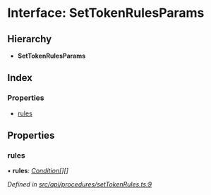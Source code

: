 # Interface: SetTokenRulesParams

## Hierarchy

* **SetTokenRulesParams**

## Index

### Properties

* [rules](api_procedures.settokenrulesparams.md#rules)

## Properties

###  rules

• **rules**: *[Condition](../modules/types.md#condition)[][]*

*Defined in [src/api/procedures/setTokenRules.ts:9](https://github.com/PolymathNetwork/polymesh-sdk/blob/d7c2770/src/api/procedures/setTokenRules.ts#L9)*
